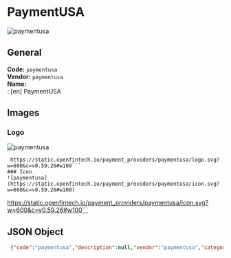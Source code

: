 # PaymentUSA 
![paymentusa](https://static.openfintech.io/payment_providers/paymentusa/logo.svg?w=600&c=v0.59.26#w100)  
## General 
**Code:** `paymentusa`  
**Vendor:** `paymentusa`  
**Name:**  
:	[en] PaymentUSA  
## Images 
### Logo 
![paymentusa](https://static.openfintech.io/payment_providers/paymentusa/logo.svg?w=600&c=v0.59.26#w100)  
```
 https://static.openfintech.io/payment_providers/paymentusa/logo.svg?w=600&c=v0.59.26#w100```  
### Icon 
![paymentusa](https://static.openfintech.io/payment_providers/paymentusa/icon.svg?w=600&c=v0.59.26#w100)  
```
 https://static.openfintech.io/payment_providers/paymentusa/icon.svg?w=600&c=v0.59.26#w100```  
## JSON Object 
```json
 {"code":"paymentusa","description":null,"vendor":"paymentusa","categories":null,"countries":null,"payment_method":null,"payout_method":null,"metadata":{"about_payments_code":"paymentusa"},"name":{"en":"PaymentUSA"}}```  
